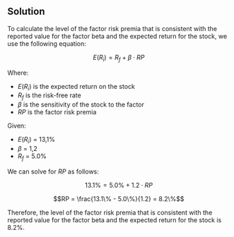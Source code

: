 

## Solution

To calculate the level of the factor risk premia that is consistent with the reported value for the factor beta and the expected return for the stock, we use the following equation:

$$E(R_i) = R_f + \beta \cdot RP$$

Where:
- $E(R_i)$ is the expected return on the stock 
- $R_f$ is the risk-free rate 
- $\beta$ is the sensitivity of the stock to the factor 
- $RP$ is the factor risk premia

Given:
- $E(R_i)$ = 13,1% 
- $\beta$ = 1,2 
- $R_f$ = 5.0%

We can solve for $RP$ as follows:

$$13.1\% = 5.0\% + 1.2 \cdot RP$$

$$RP = \frac{13.1\% - 5.0\%}{1.2} = 8.2\%$$

Therefore, the level of the factor risk premia that is consistent with the reported value for the factor beta and the expected return for the stock is 8.2%.